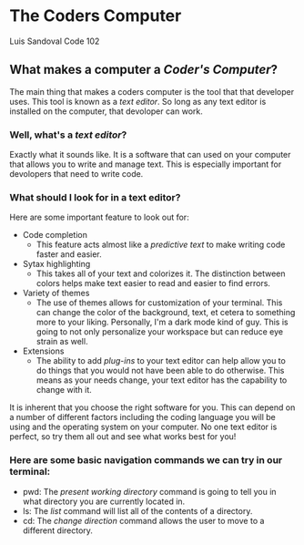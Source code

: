 # The Coders Computer
Luis Sandoval Code 102
## What makes a computer a *Coder's Computer*?
The main thing that makes a coders computer is the tool that that developer uses. This tool is known as a *text editor*. So long as any text editor is installed on the computer, that devoloper can work.

### Well, what's a *text editor*?
Exactly what it sounds like. It is a software that can used on your computer that allows you to write and manage text. This is especially important for devolopers that need to write code.
### What should I look for in a text editor?
Here are some important feature to look out for:
- Code completion
  - This feature acts almost like a *predictive text* to make writing code faster and easier.
- Sytax highlighting
  - This takes all of your text and colorizes it. The distinction between colors helps make text easier to read and easier to find errors.
- Variety of themes
  - The use of themes allows for customization of your terminal. This can change the color of the background, text, et cetera to something more to your liking. Personally, I'm a dark mode kind of guy. This is going to not only personalize your workspace but can reduce eye strain as well.
- Extensions
  - The ability to add *plug-ins* to your text editor can help allow you to do things that you would not have been able to do otherwise. This means as your needs change, your text editor has the capability to change with it.

It is inherent that you choose the right software for you. This can depend on a number of different factors including the coding language you will be using and the operating system on your computer. No one text editor is perfect, so try them all out and see what works best for you!

### Here are some basic navigation commands we can try in our terminal:

- pwd: The *present working directory* command is going to tell you in what directory you are currently located in.
- ls: The *list* command will list all of the contents of a directory.
- cd: The *change direction* command allows the user to move to a different directory.
